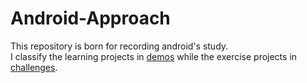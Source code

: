 # Android-Approach
This repository is born for recording android's study.  
I classify the learning projects in [demos](/Demos) while the exercise projects in [challenges](/Challenges).
